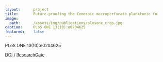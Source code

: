```yaml
---
layout:      project
title:       Future-proofing the Cenozoic macroperforate planktonic foraminifera phylogeny of Aze and others (2011)
image:       
  path:      /assets/img/publications/plosone_crop.jpg
caption:     PLoS ONE 13(10):e0204625
featured:    false
---
```


PLoS ONE 13(10):e0204625

<a href=" https://doi.org/10.1371/journal.pone.0204625" target="_blank">DOI</a> / <a href="https://www.researchgate.net/publication/328646263_Future-proofing_the_Cenozoic_macroperforate_planktonic_foraminifera_phylogeny_of_Aze_others_2011" target="_blank">ResearchGate</a>